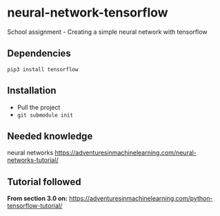 # neural-network-tensorflow
School assignment - Creating a simple neural network with tensorflow

## Dependencies
``pip3 install tensorflow``

## Installation
- Pull the project
- ``git submodule init``

## Needed knowledge
neural networks
https://adventuresinmachinelearning.com/neural-networks-tutorial/

## Tutorial followed
**From section 3.0 on:** https://adventuresinmachinelearning.com/python-tensorflow-tutorial/
